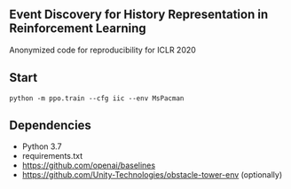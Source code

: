 ## Event Discovery for History Representation in Reinforcement Learning
Anonymized code for reproducibility for ICLR 2020

## Start
```
python -m ppo.train --cfg iic --env MsPacman
```

## Dependencies
- Python 3.7
- requirements.txt
- https://github.com/openai/baselines
- https://github.com/Unity-Technologies/obstacle-tower-env (optionally)
